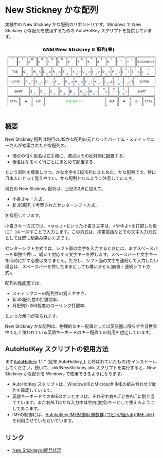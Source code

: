 # New Stickney かな配列

実験中の New Stickney かな配列のリポジトリです。Windows で New Stickney かな配列を使用するための AutoHotKey スクリプトを提供しています。

![New Stickney かな配列 第8案](doc/new-stickney8.png)

## 概要

New Stickney 配列は現行のJISかな配列の元となったバーナム・スティックニーさんが考案されたかな配列の、

* 濁点の付く仮名は左手側に、濁点はその反対側に配置する、
* 仮名はなるべく行ごとにまとめて配置する、

という原則を尊重しつつ、かな文字を3段10列にまとめた、かな配列です。特に日本人にとって覚えやすい、かな配列となるように注意しています。

現在の New Stickney 配列は、上記の2点に加えて、

* 小書きキー方式、
* 新JIS配列で考案されたセンターシフト方式、

を採用しています。

小書きキー方式では、<ゃゅょ>といった小書き文字は、<やゆよ>を打鍵した後に[゛]キー押すことで入力します。この方式は、携帯電話などでの文字入力方式としては既に馴染み深い方式です。

センターシフト方式では、シフト面の文字を入力するときには、まずスペースバーを単独で押し、続いて対応する文字キーを押します。スペースバーと文字キーを同時に押す必要はありません。ただし、シフト面の文字を連続して入力したい場合は、スペースバーを押したままにしても構いません(前置・連続シフト方式)。

配列の[性能面](https://esrille.github.io/keyboard-layout-comparison/)では、

* スティックニーの配列並の覚えやすさ、
* 新JIS配列並の打鍵効率、
* 月配列2-263程度のローリング打鍵率、

といった傾向が見られます。

New Stickney かな配列は、物理的なキー配置としては英語圏に限らず今日世界中で広く使われている英語キーボードのキー配置での利用を想定しています。

## AutoHotKey スクリプトの使用方法

まず[AutoHotkey](http://ahkscript.org/) 1.1.* (従来 AutoHotkey_L と呼ばれていたもの)をインストールしてください。続いて、ahk/NewStickney.ahk スクリプトを実行すると、New Stickney かな配列を Windows で使用できるようになります。

* AutoHotKey スクリプトは、Windows10とMicrosoft IMEの組み合わせで動作を確認しています。
* 英語キーボードでのIMEのオンとオフは、それぞれ右ALTと左ALTに割り当てています。また右ALTはかな入力中は空白(変換)キーとして使えるようにしてあります。
* IMEの制御には、[Autohotkey IME制御用 関数群 (コピペ/組込用)(IME.ahk)](http://www6.atwiki.jp/eamat/)を利用させていただいています。

## リンク

* [New Stickneyの開発状況](https://twitter.com/hashtag/newstickney?f=tweets&vertical=default&src=hash)

